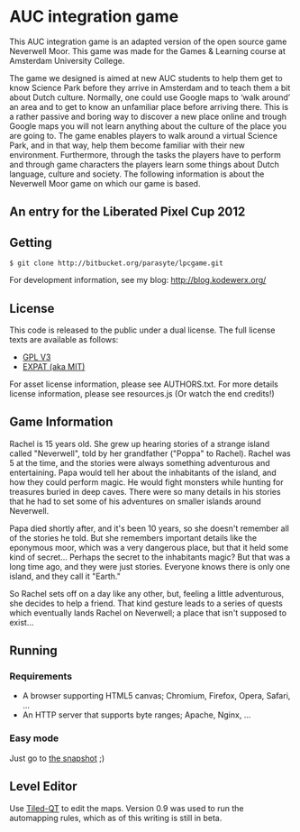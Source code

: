 AUC integration game
====================

This AUC integration game is an adapted version of the open source game Neverwell Moor. This game was made for the Games & Learning course at Amsterdam University College.

The game we designed is aimed at new AUC students to help them get to know Science Park before they arrive in Amsterdam and to teach them a bit about Dutch culture. Normally, one could use Google maps to ‘walk around’ an area and to get to know an unfamiliar place before arriving there. This is a rather passive and boring way to discover a new place online and trough Google maps you will not learn anything about the culture of the place you are going to. The game enables players to walk around a virtual Science Park, and in that way, help them become familiar with their new environment. Furthermore, through the tasks the players have to perform and through game characters the players learn some things about Dutch language, culture and society. The following information is about the Neverwell Moor game on which our game is based.


An entry for the Liberated Pixel Cup 2012
-----------------------------------------

Getting
-------

    $ git clone http://bitbucket.org/parasyte/lpcgame.git

For development information, see my blog: http://blog.kodewerx.org/

License
-------

This code is released to the public under a dual license. The full license texts
are available as follows:

* [GPL V3](gpl-3.0.txt)
* [EXPAT (aka MIT)](COPYING.txt)

For asset license information, please see AUTHORS.txt.
For more details license information, please see resources.js
(Or watch the end credits!)

Game Information
----------------

Rachel is 15 years old. She grew up hearing stories of a strange island called
"Neverwell", told by her grandfather ("Poppa" to Rachel). Rachel was 5 at the
time, and the stories were always something adventurous and entertaining. Papa
would tell her about the inhabitants of the island, and how they could perform
magic. He would fight monsters while hunting for treasures buried in deep caves.
There were so many details in his stories that he had to set some of his
adventures on smaller islands around Neverwell.

Papa died shortly after, and it's been 10 years, so she doesn't remember all of
the stories he told. But she remembers important details like the eponymous
moor, which was a very dangerous place, but that it held some kind of secret...
Perhaps the secret to the inhabitants magic? But that was a long time ago, and
they were just stories. Everyone knows there is only one island, and they call
it "Earth."

So Rachel sets off on a day like any other, but, feeling a little adventurous,
she decides to help a friend. That kind gesture leads to a series of quests
which eventually lands Rachel on Neverwell; a place that isn't supposed to
exist...

Running
-------

### Requirements ###

* A browser supporting HTML5 canvas; Chromium, Firefox, Opera, Safari, ...
* An HTTP server that supports byte ranges; Apache, Nginx, ...

### Easy mode ###

Just go to [the snapshot](http://parasyte.kodewerx.org/projects/lpcgame/) ;)

Level Editor
------------

Use [Tiled-QT](http://www.mapeditor.org/) to edit the maps. Version 0.9 was used
to run the automapping rules, which as of this writing is still in beta.
